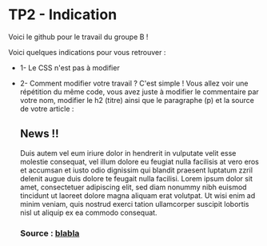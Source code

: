 # TP2 - Indication

Voici le github pour le travail du groupe B !

Voici quelques indications pour vous retrouver :

- 1- Le CSS n'est pas à modifier

- 2- Comment modifier votre travail ? 
      C'est simple !
      Vous allez voir une répétition du même code, vous avez juste à modifier le
      commentaire par votre nom, modifier le h2 (titre) ainsi que le paragraphe (p)
      et la source de votre article :



    <!-- Travail de : ______________ -->
    <div class="col-6">
      <div id="news">
        <h2>
          News !!
        </h2>
        <p>
          Duis autem vel eum iriure dolor in hendrerit in vulputate velit esse molestie consequat, vel illum dolore eu feugiat nulla               facilisis at vero eros et accumsan et iusto odio dignissim qui blandit praesent luptatum zzril delenit augue duis dolore te             feugait nulla facilisi. Lorem ipsum dolor sit amet, consectetuer adipiscing elit, sed diam nonummy nibh euismod tincidunt ut             laoreet dolore magna aliquam erat volutpat. Ut wisi enim ad minim veniam, quis nostrud exerci tation ullamcorper suscipit               lobortis nisl ut aliquip ex ea commodo consequat.
        </p>
        <h3>Source : <a href="#">blabla</a>
        </h3>
      </div>
    </div>
